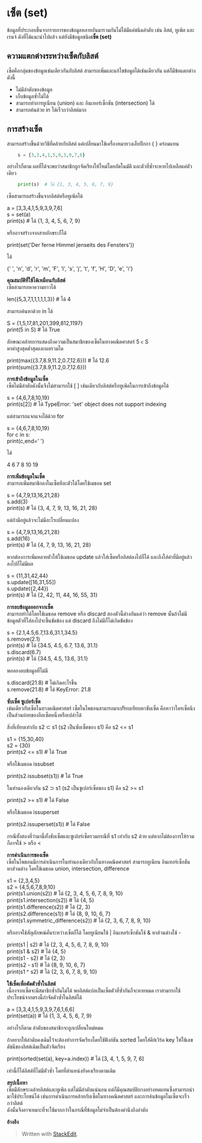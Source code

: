 เซ็ต (set)
==========

ข้อมูลที่ประกอบขึ้นจากรายการของข้อมูลหลายอันมารวมกันไม่ได้มีแค่ชนิดลำดับ เช่น ลิสต์, ทูเพิล และเรนจ์ ดังที่ได้แนะนำไปแล้ว แต่ยังมีข้อมูลชนิด**เซ็ต (set)** 
  
  
## **ความแตกต่างระหว่างเซ็ตกับลิสต์**  
เซ็ตคือกลุ่มของข้อมูลเช่นเดียวกันกับลิสต์ สามารถเพิ่มและแก้ไขข้อมูลได้เช่นเดียวกัน แต่ก็มีข้อแตกต่างดังนี้  
- ไม่มีลำดับของข้อมูล  
- เก็บข้อมูลซ้ำไม่ได้  
- สามารถทำการยูเนียน (union) และ อินเทอร์เซ็กชัน (intersection) ได้  
- สามารถค้นด้วย in ได้เร็วกว่าลิสต์มาก  
  
  
  
## **การสร้างเซ็ต**  

สามารถสร้างขึ้นด้วยวิธีที่คล้ายกับลิสต์ แค่เปลี่ยนมาใช้เครื่องหมายวงเล็บปีกกา { } คร่อมแทน
```python
	s = {3,3,4,1,5,9,3,9,7,6}
```


  
อย่างไรก็ตาม ผลที่ได้จะพบว่าสมาชิกถูกจัดเรียงให้ใหม่โดยอัตโนมัติ และตัวที่ซ้ำจะหายไปเหลือแค่ตัวเดียว
```python
	print(s)  # ได้ {1, 3, 4, 5, 6, 7, 9}
```
  
เซ็ตสามารถสร้างขึ้นจากลิสต์หรือทูเพิลได้

a = [3,3,4,1,5,9,3,9,7,6]  
s =  set(a)  
print(s)  # ได้ {1, 3, 4, 5, 6, 7, 9}

  
หรืออาจสร้างจากสายอักขระก็ได้

print(set('Der ferne Himmel jenseits des Fensters'))

  
ได้

{' ', 'n', 'd', 'r', 'm', 'F', 'l', 's', 'j', 't', 'f', 'H', 'D', 'e', 'i'}

  
  
  
**คุณสมบัติที่ใช้ได้เหมือนกับลิสต์**  
เซ็ตสามารถหาความยาวได้

len({5,3,7,1,1,1,1,1,3})  # ได้ 4

  
สามารถค้นหาด้วย in ได้

S = {1,5,17,81,201,399,812,1197}  
print(5  in  S)  # ได้ True

  
ลักษณะคล้ายการแสดงถึงความเป็นสมาชิกของเซ็ตในทางคณิตศาสตร์ 5 ∈ S  
หาค่าสูงสุดต่ำสุดและผลรวมได

print(max({3.7,8.9,11.2,0.7,12.6}))  # ได้ 12.6  
print(sum({3.7,8.9,11.2,0.7,12.6}))

  
  
  
**การเข้าถึงข้อมูลในเซ็ต**  
เซ็ตไม่มีลำดับดังนั้นจึงไม่สามารถใช้ [ ] เช่นเดียวกับลิสต์หรือทูเพิลในการเข้าถึงข้อมูลได้

s = {4,6,7,8,10,19}  
print(s[2])  # ได้ TypeError: 'set' object does not support indexing

  
แต่สามารถแจกแจงได้ด้วย for

s = {4,6,7,8,10,19}  
for  c  in  s:  
print(c,end=' ')

  
ได้

4 6 7 8 10 19

  
  
  
**การเพิ่มข้อมูลในเซ็ต**  
สามารถเพิ่มสมาชิกลงในเซ็ตทีละตัวได้โดยใช้เมธอด set

s = {4,7,9,13,16,21,28}  
s.add(3)  
print(s)  # ได้ {3, 4, 7, 9, 13, 16, 21, 28}

  
แต่ถ้ามีอยู่แล้วจะไม่มีอะไรเปลี่ยนแปลง

s = {4,7,9,13,16,21,28}  
s.add(16)  
print(s)  # ได้ {4, 7, 9, 13, 16, 21, 28}

  
หากต้องการเพิ่มหลายตัวให้ใช้เมธอด update แล้วใส่เซ็ตหรือลิสต์ลงไปก็ได้ และถึงใส่ค่าที่มีอยู่แล้วลงไปก็ไม่มีผล

s = {11,31,42,44}  
s.update([16,31,55])  
s.update({2,44})  
print(s)  # ได้ {2, 42, 11, 44, 16, 55, 31}

  
  
  
**การลบข้อมูลออกจากเซ็ต**  
สามารถทำได้โดยใช้เมธอด remove หรือ discard สองตัวนี้ต่างกันแค่ว่า remove นั้นถ้าไม่มีข้อมูลตัวที่ใส่ลงไปจะขึ้นขัดข้อง แต่ discard ถึงไม่มีก็ไม่เกิดขัดข้อง

s = {2.1,4.5,6.7,13.6,31.1,34.5}  
s.remove(2.1)  
print(s)  # ได้ {34.5, 4.5, 6.7, 13.6, 31.1}  
s.discard(6.7)  
print(s)  # ได้ {34.5, 4.5, 13.6, 31.1}

  
พอลองลบข้อมูลที่ไม่มี

s.discard(21.8)  # ไม่เกิดอะไรขึ้น  
s.remove(21.8) # ได้ KeyError: 21.8

  
  
  
**ซับเซ็ต ซูเปอร์เซ็ต**  
เช่นเดียวกับเซ็ตในทางคณิตศาสตร์ เซ็ตในไพธอนสามารถมาเปรียบเทียบหาซับเซ็ต คือหาว่าใครเซ็ตนึงเป็นส่วนย่อยของอีกเซ็ตหนึ่งหรือเปล่าได้  
  
สิ่งที่เทียบเท่ากับ s2 ⊂ s1 (s2 เป็นซับเซ็ตของ s1) คือ s2 <= s1

s1 = {15,30,40}  
s2 = {30}  
print(s2 <= s1)  # ได้ True

  
หรือใช้เมธอด issubset

print(s2.issubset(s1))  # ได้ True

  
ในทำนองเดียวกัน s2 ⊃ s1 (s2 เป็นซูเปอร์เซ็ตของ s1) คือ s2 >= s1

print(s2 >= s1)  # ได้ False

  
หรือใช้เมธอด issuperset

print(s2.issuperset(s1))  # ได้ False

  
กรณีทั้งสองที่ว่ามานี้ทั้งซับเซ็ตและซูเปอร์เซ็ตรวมกรณีที่ s1 เท่ากับ s2 ด้วย แต่หากไม่ต้องการให้รวมก็อาจใช้ > หรือ <  
  
  
  
**การดำเนินการของเซ็ต**  
เซ็ตในไพธอนมีการดำเนินการในทำนองเดียวกับในทางคณิตศาสตร์ สามารถยูเนียน อินเทอร์เซ็กชัน หาส่วนต่าง โดยใช้เมธอด union, intersection, difference

s1 = {2,3,4,5}  
s2 = {4,5,6,7,8,9,10}  
print(s1.union(s2))  # ได้ {2, 3, 4, 5, 6, 7, 8, 9, 10}  
print(s1.intersection(s2))  # ได้ {4, 5}  
print(s1.difference(s2))  # ได้ {2, 3}  
print(s2.difference(s1))  # ได้ {8, 9, 10, 6, 7}  
print(s1.symmetric_difference(s2))  # ได้ {2, 3, 6, 7, 8, 9, 10}

  
หรืออาจใช้สัญลักษณ์คั่นระหว่างเซ็ตก็ได้ โดยยูเนียนใช้ | อินเทอร์เซ็กชันใช้ & หาส่วนต่างใช้ -

print(s1 | s2)  # ได้ {2, 3, 4, 5, 6, 7, 8, 9, 10}  
print(s1 & s2)  # ได้ {4, 5}  
print(s1 - s2)  # ได้ {2, 3}  
print(s2 - s1)  # ได้ {8, 9, 10, 6, 7}  
print(s1 ^ s2)  # ได้ {2, 3, 6, 7, 8, 9, 10}

  
  
  
**ใช้เซ็ตเพื่อตัดตัวซ้ำในลิสต์**  
เนื่องจากเซ็ตจะมีสมาชิกซ้ำกันไม่ได้ พอลิสต์แปลเป็นเซ็ตตัวที่ซ้ำกันก็จะหายหมด เราสามารถใช้ประโยชน์จากตรงนี้กำจัดตัวซ้ำในลิสต์ได้

a = [3,3,4,1,5,9,3,9,7,6,1,6,6]  
print(set(a))  # ได้ {1, 3, 4, 5, 6, 7, 9}

  
อย่างไรก็ตาม ลำดับของสมาชิกจะถูกเปลี่ยนใหม่หมด  
  
ถ้าอยากให้ลำดับคงเดิมไว้จะต้องทำการจัดเรียงโดยใช้ฟังก์ชัน sorted โดยใส่คีย์เวิร์ด key ให้ใช้เลขดัชนีของลิสต์เดิมเป็นตัวจัดเรียง

print(sorted(set(a), key=a.index))  # ได้ [3, 4, 1, 5, 9, 7, 6]

  
เท่านี้ก็ได้ลิสต์ที่ไม่มีตัวซ้ำ โดยที่ตำแหน่งยังคงเรียงตามเดิม  
  
  
  
**สรุปเนื้อหา**  
เซ็ตมีลักษระคล้ายลิสต์และทูเพิล แต่ไม่มีลำดับแน่นอน แต่ก็มีคุณสมบัติบางอย่างทดแทนซึ่งสามารถนำมาใช้ประโยชน์ได้ เช่นการดำเนินการคล้ายกับเซ็ตในทางคณิตศาสตร์ และการค้นข้อมูลในเซ็ตจะเร็วกว่าลิสต์  
ดังนั้นจึงอาจเหมาะที่จะใช้มากกว่าในกรณีที่ข้อมูลไม่จำเป็นต้องคำนึงถึงลำดับ  
  
  
  
**อ้างอิง**


> Written with [StackEdit](https://stackedit.io/).
<!--stackedit_data:
eyJoaXN0b3J5IjpbMTEwNTUxMjQ2MF19
-->